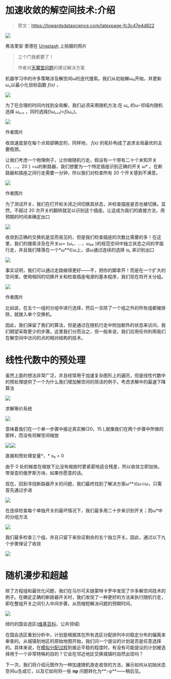 # 加速收敛的解空间技术:介绍

> 原文：<https://towardsdatascience.com/latexpage-fc3c47e4d822>

![](img/7d8ff79231765720e5466e0ae5b428f0.png)

弗洛里安·里德在 [Unsplash](https://unsplash.com?utm_source=medium&utm_medium=referral) 上拍摄的照片

> 三个门我都要了！
> 
> 作者对[天魔堂问题](https://en.wikipedia.org/wiki/Monty_Hall_problem)的建议解决方案

机器学习中的许多策略涉及解空间ω的迭代搜索。我们从初始解ω₀开始，并更新ωₙ以最小化目标函数 *f(x)* ，

![](img/354656146c4f8257657af281236e557d.png)

为了在合理的时间内找到全局解，我们必须采用随机方法:在 *ωₙ* 的ω-邻域内随机选择 *ωₙ₊₁* ，同时选择*f(ωₙ₊₁)*<*f(ωₙ)*。

![](img/ab6c91c68315a808261df1deb5fc85e9.png)

作者图片

收敛速度是在每个点局部确定的，同样地， *f(x)* 的拓扑构成了追求全局最优的主要瓶颈。

让我们考虑一个物理例子，让你做随机行走。假设有一个带有二十个未知开关{1，…，20 } =ω的断路器，我们想要为一个特定插座识别正确的开关 *ω** 。在断路器和插座之间行走需要一分钟，所以我们对检查所有 20 个开关感到不满意。

![](img/10a9a27247aa67fb114e37e93f8e9fab.png)

作者图片

为了测试开关，我们在打开和关闭之间切换其状态，并检查插座是否也被切换。显然，不超过 20 次开关的翻转就足以识别这个插座。让这成为我们的直接方法，用预期的时间来确定出口

![](img/cf8a680a7c4a4ba09a8ace821a59fc21.png)

收敛到正确的交换机是显而易见的，但是我们检查插座的次数比需要的多！在这里，我们的搜索涉及在开关ω= {*ω₁，…，ω₂₀* }的规范空间中独立状态之间的字面行走，并且我们降落在一个*ω**∈ω上，该ω通过连续的选择 *αₙ* 来识别出口

![](img/eadd8ec0a80e6926ef13d5aea11b59e0.png)

事实证明，我们可以通过走路做得更好——不，把你的脚拿开！而是在一个扩大的空间里。使用相同的切换开关和检查插座电源的基本程序，我们现在将开关分组。

![](img/9bf971eb5b9fae6713eb6ed156cc59e0.png)

作者图片

比如说，在五个一组的分组中进行选择，然后一旦除了一个组之外的所有组都被排除，就拨入单个交换机。

因此，我们保留了我们的算法，但是通过在随机行走中附加额外的状态来访问，我们期望采取更少的步骤。这里我们分而治之，但一般来说，我们应用任何利用我们在解空间中访问的点的相对结构的技术。

# 线性代数中的预处理

虽然上面的想法非常广泛，并且经常用于加速复杂图形上的遍历，但是线性代数中的预处理提供了一个为什么我们增加解空间的简洁的例子。考虑求解中的最速下降算法

![](img/32af3bb7d1984705aae04e3b6d3ed39d.png)

求解等价系统

![](img/a69201da94eaf48bba6b1b9d0f11ce34.png)

意味着我们在一个单一步骤中接近真实解(20，15 ),就像我们在两个步骤中所做的那样，而没有将解空间缩放

![](img/a2dc9b9753334f6ab7f765baa7171a27.png)![](img/50d88bec15af81e43f51be7f59291016.png)

直接和预处理变量*，* x₀ = 0

由于 0 处的梯度在缩放下比没有缩放时更紧密地适合残差，所以收敛立即加快。带渐变的俄罗斯方块，如果你愿意的话。

现在，回到寻找断路器开关的问题，我们最终找到了解决方案*ω**∈ω⊂ω*，只需首先通过步进

![](img/449a9f72b91af9e6ff132d46f2582906.png)

在连续检查每个单独开关的最坏情况下，我们最多用二十步来识别开关；而ω*中的分组方法

![](img/59faef934b0e2b37ac7f94c05295aa5e.png)

我们最多检查三个组，并且只留下来验证剩余的五个独立开关。因此，通过以下九个步骤保证了收敛

![](img/5bf29377ea6964e04fcfbf9147527c0a.png)

# 随机漫步和超越

除了方程组和最优化问题，我们在马尔可夫链蒙特卡罗中发现了许多解空间技术的例子。在确定正确的断路器开关时，我们发现了一种更好的方法来执行随机行走，即在整组开关之间引入中间步骤，从而缩短解决问题的预期时间。

![](img/044a4400383aba59f046d86013d8706d.png)

纽约的国会选区([维基百科](https://en.wikipedia.org/wiki/New_York's_congressional_districts)，公共领域)

在国会选区重划分析中，计划是根据其在所有选区分配排列中对稳定分布的偏离来审查的。从城镇到地区的原始地图开始，我们问一个提议的计划是否是任意选择的。具体来说，在[模拟分配过程](https://mggg.org/districtr)到接近平稳的程度时，有没有可能提议的计划被选择用于一个非常特殊的目的？它会在邻近地区交换城镇时自然出现吗？

下一次，我们将介绍元图作为一种加速随机游走收敛的方法，展示如何从初始状态空间ω生成它，以及它如何将一些 **np** 问题转化为**:-p**——稍后见。